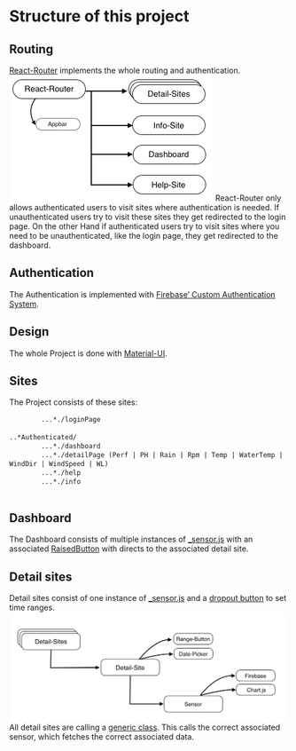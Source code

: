 # Structure of this project

## Routing
[React-Router](https://www.npmjs.com/package/react-router) implements the whole routing and authentication.
![alt text](./_router.png)
React-Router only allows authenticated users to visit sites where authentication is needed. If unauthenticated users try to visit these sites they get redirected to the login page. On the other Hand if authenticated users try to visit sites where you need to be unauthenticated, like the login page, they get redirected to the dashboard.

## Authentication
The Authentication is implemented with [Firebase’ Custom Authentication System](https://firebase.google.com/docs/auth/web/custom-auth).

## Design

The whole Project is done with [Material-UI](http://www.material-ui.com/#/).


## Sites
The Project consists of these sites:
```..*Unauthenticated/
		...*./loginPage
	
..*Authenticated/
		...*./dashboard
		...*./detailPage (Perf | PH | Rain | Rpm | Temp | WaterTemp | 							WindDir | WindSpeed | WL)
		...*./help
		...*./info
	
```

## Dashboard
The Dashboard consists of multiple instances of [_sensor.js](../src/ui/components/sensors/_sensor.js) with an associated [RaisedButton](http://www.material-ui.com/#/components/raised-button) with directs to the associated detail site.

## Detail sites
Detail sites consist of one instance of [_sensor.js](../src/ui/components/sensors/_sensor.js) and a [dropout button](../src/ui/components/generic/_dropoutButton.js) to set time ranges.
![alt text](./_detail.png)
All detail sites are calling a [generic class](../src/ui/components/generic/_detailPage.js). This calls the correct associated sensor, which fetches the correct associated data.







